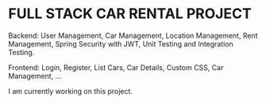 # FULL STACK CAR RENTAL PROJECT
Backend:
User Management,
Car Management,
Location Management,
Rent Management,
Spring Security with JWT,
Unit Testing and Integration Testing.

Frontend:
Login,
Register,
List Cars,
Car Details,
Custom CSS,
Car Management,
...

I am currently working on this project.

